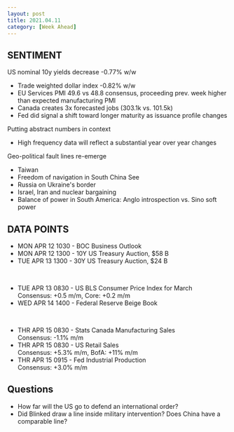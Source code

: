 ```yaml
---
layout: post
title: 2021.04.11
category: [Week Ahead]
---
```


## SENTIMENT


US nominal 10y yields decrease -0.77% w/w
* Trade weighted dollar index -0.82% w/w 
* EU Services PMI 49.6 vs 48.8 consensus, proceeding prev. week higher than expected manufacturing PMI
* Canada creates 3x forecasted jobs (303.1k vs. 101.5k)
* Fed did signal a shift toward longer maturity as issuance profile changes 

Putting abstract numbers in context 
* High frequency data will reflect a substantial year over year changes 

Geo-political fault lines re-emerge 
* Taiwan
* Freedom of navigation in South China See 
* Russia on Ukraine's border 
* Israel, Iran and nuclear bargaining 
* Balance of power in South America: Anglo introspection  vs. Sino soft power 

## DATA POINTS 
* MON APR 12 1030 - BOC Business Outlook
* MON APR 12 1300 - 10Y US Treasury Auction, $58 B
* TUE APR 13 1300 - 30Y US Treasury Auction, $24 B  

<br />

* TUE APR 13 0830 - US BLS Consumer Price Index for March  
Consensus: +0.5 m/m, Core: +0.2 m/m 
* WED APR 14 1400 - Federal Reserve Beige Book
<br />

* THR APR 15 0830 - Stats Canada Manufacturing Sales  
Consensus: -1.1% m/m  
* THR APR 15 0830 - US Retail Sales  
Consensus: +5.3% m/m, BofA: +11% m/m  
* THR APR 15 0915 - Fed Industrial Production  
Consensus: +3.0% m/m  

## Questions 
* How far will the US go to defend an international order? 
* Did Blinked draw a line inside military intervention? Does China have a comparable line?
